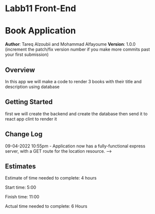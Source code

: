 # Labb11 Front-End

#  Book Application

**Author**: Tareq Alzoubii and Mohammad Alfayoume
**Version**: 1.0.0 (increment the patch/fix version number if you make more commits past your first submission)

## Overview
In this app we  will make a code to render 3 books with their title and description using database
## Getting Started
first we will create the backend and create the database then send it to react app clint to render it


## Change Log


09-04-2022 10:55pm - Application now has a fully-functional express server, with a GET route for the location resource. -->

## Estimates
Estimate of time needed to complete: 4 hours

Start time: 5:00

Finish time: 11:00

Actual time needed to complete: 6 Hours

